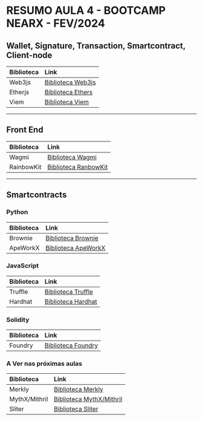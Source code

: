 # RESUMO AULA 4 - BOOTCAMP NEARX - FEV/2024

## Wallet, Signature, Transaction, Smartcontract, Client-node

| Biblioteca | Link |
| :--- | :-- | 
|Web3js | [Biblioteca Web3js](https://web3js.readthedocs.io/en/v1.10.0/)|
|Etherjs | [Biblioteca Ethers](https://docs.ethers.org/v5/)|
|Viem | [Biblioteca Viem](https://viem.sh/docs/introduction.html)|

---

## Front End

| Biblioteca | Link |
| :--- | :-- | 
|Wagmi |[Biblioteca Wagmi](https://wagmi.sh/)|
|RainbowKit |[Biblioteca RanbowKit](https://www.rainbowkit.com/pt-BR)|

---

## Smartcontracts

### Python

| Biblioteca | Link |
| :--- | :-- | 
|Brownie |[Biblioteca Brownie](https://eth-brownie.readthedocs.io/en/stable/)|
ApeWorkX |[Biblioteca ApeWorkX](https://www.apeworx.io/)|

### JavaScript

| Biblioteca | Link |
| :--- | :-- | 
|Truffle |[Biblioteca Truffle](https://archive.trufflesuite.com/)|
|Hardhat |[Biblioteca Hardhat](https://hardhat.org/)|

### Solidity

| Biblioteca | Link |
| :--- | :-- | 
|Foundry |[Biblioteca Foundry](https://book.getfoundry.sh/)|

### A Ver nas próximas aulas

| Biblioteca | Link |
| :--- | :-- | 
|Merkly |[Biblioteca Merkly]()|
|MythX/Mithril |[Biblioteca MythX/Mithril]()|
|Sliter |[Biblioteca Sliter]()|
